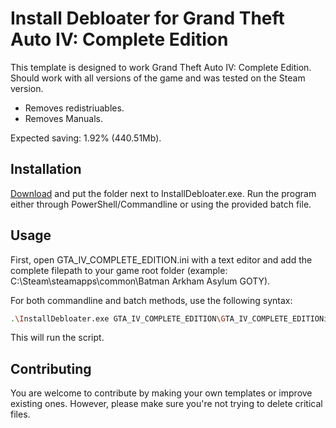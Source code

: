 # Install Debloater for Grand Theft Auto IV: Complete Edition

This template is designed to work Grand Theft Auto IV: Complete Edition. Should work with all versions of the game and was tested on the Steam version. 
- Removes redistriuables.
- Removes Manuals.

Expected saving: 1.92% (440.51Mb).

## Installation

[Download](https://github.com/neatodev/InstallDebloater/blob/main/templates/GTA_IV_COMPLETE_EDITION/GTA_IV_COMPLETE_EDITION.zip) and put the folder next to InstallDebloater.exe. Run the program either through PowerShell/Commandline or using the provided batch file.

## Usage

First, open GTA_IV_COMPLETE_EDITION.ini with a text editor and add the complete filepath to your game root folder (example: C:\Steam\steamapps\common\Batman Arkham Asylum GOTY).

For both commandline and batch methods, use the following syntax:

```bash
.\InstallDebloater.exe GTA_IV_COMPLETE_EDITION\GTA_IV_COMPLETE_EDITIONini
```
This will run the script.

## Contributing
You are welcome to contribute by making your own templates or improve existing ones. However, please make sure you're not trying to delete critical files. 